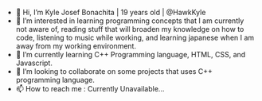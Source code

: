 - 👋 Hi, I’m Kyle Josef Bonachita | 19 years old | @HawkKyle
- 👀 I’m interested in learning programming concepts that I am currently not aware of, reading stuff that will broaden my knowledge on how to code, listening to music while working, and learning japanese when I am away from my working environment.
- 🌱 I’m currently learning C++ Programming language, HTML, CSS, and Javascript.
- 💞️ I’m looking to collaborate on some projects that uses C++ programming language.
- 📫 How to reach me : Currently Unavailable...

<!---
HawkKyle/HawkKyle is a ✨ special ✨ repository because its `README.md` (this file) appears on your GitHub profile.
You can click the Preview link to take a look at your changes.
--->
